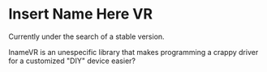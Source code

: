 # Insert Name Here VR

Currently under the search of a stable version.

InameVR is an unespecific library that makes programming a crappy driver for a customized "DIY" device easier?

